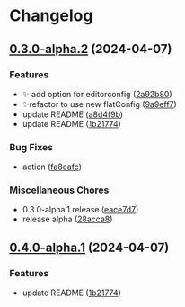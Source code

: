# Changelog

## [0.3.0-alpha.2](https://github.com/erkoware/typescript-style/compare/v0.3.0-alpha.1...v0.3.0-alpha.2) (2024-04-07)


### Features

* :sparkles: add option for editorconfig ([2a92b80](https://github.com/erkoware/typescript-style/commit/2a92b80be5c0637fe4b467d72691ea9da5cf94e8))
* ✨refactor to use new flatConfig ([9a9eff7](https://github.com/erkoware/typescript-style/commit/9a9eff77307d6fcacc0d4411054e1162ba8b7ce7))
* update README ([a8d4f9b](https://github.com/erkoware/typescript-style/commit/a8d4f9b5bd2dc0c268ed0ac9b63bad2190e0a805))
* update README ([1b21774](https://github.com/erkoware/typescript-style/commit/1b21774e8ea69132848f53ebdc8376f326085ef2))


### Bug Fixes

* action ([fa8cafc](https://github.com/erkoware/typescript-style/commit/fa8cafc455313fd0a97899bdded2085ae0b07624))


### Miscellaneous Chores

* 0.3.0-alpha.1 release ([eace7d7](https://github.com/erkoware/typescript-style/commit/eace7d79821162d56d06ac8121a9050ce79ff9cb))
* release alpha ([28acca8](https://github.com/erkoware/typescript-style/commit/28acca8a26ee71c2556a9910ecd4a8696e4776a9))

## [0.4.0-alpha.1](https://github.com/erkoware/typescript-style/compare/v0.3.0-alpha.1...v0.4.0-alpha.1) (2024-04-07)


### Features

* update README ([1b21774](https://github.com/erkoware/typescript-style/commit/1b21774e8ea69132848f53ebdc8376f326085ef2))
